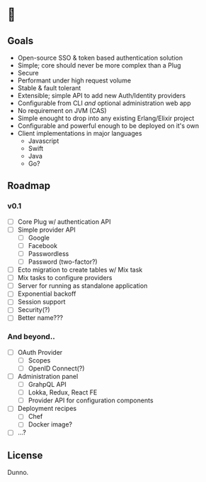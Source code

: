 # 🍰

## Goals

* Open-source SSO & token based authentication solution
* Simple; core should never be more complex than a Plug
* Secure
* Performant under high request volume
* Stable & fault tolerant
* Extensible; simple API to add new Auth/Identity providers
* Configurable from CLI _and_ optional administration web app
* No requirement on JVM (CAS)
* Simple enought to drop into any existing Erlang/Elixir project
* Configurable and powerful enough to be deployed on it's own
* Client implementations in major languages
  * Javascript
  * Swift
  * Java
  * Go?

## Roadmap

### v0.1

* [ ] Core Plug w/ authentication API
* [ ] Simple provider API
  * [ ] Google
  * [ ] Facebook
  * [ ] Passwordless
  * [ ] Password (two-factor?)
* [ ] Ecto migration to create tables w/ Mix task
* [ ] Mix tasks to configure providers
* [ ] Server for running as standalone application
* [ ] Exponential backoff
* [ ] Session support
* [ ] Security(?)
* [ ] Better name???

### And beyond..

* [ ] OAuth Provider
  * [ ] Scopes
  * [ ] OpenID Connect(?)
* [ ] Administration panel
  * [ ] GrahpQL API
  * [ ] Lokka, Redux, React FE 
  * [ ] Provider API for configuration components
* [ ] Deployment recipes
  * [ ] Chef
  * [ ] Docker image?
* [ ] ...?

## License

Dunno.
